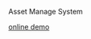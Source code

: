 Asset Manage System

[online demo]([https://bilif.github.io/gh-pages-asset-app](https://bilif.github.io/gh-pages-asset-app)
)